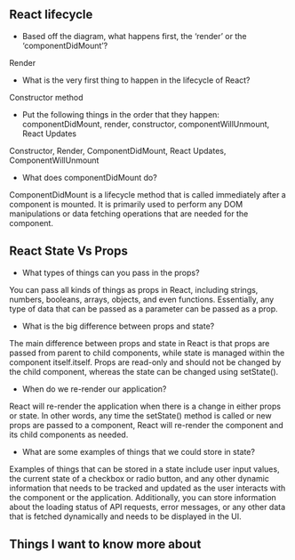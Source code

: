 ## React lifecycle

- Based off the diagram, what happens first, the ‘render’ or the ‘componentDidMount’?

Render

- What is the very first thing to happen in the lifecycle of React?

Constructor method

- Put the following things in the order that they happen: componentDidMount, render, constructor, componentWillUnmount, React Updates

Constructor, Render, ComponentDidMount, React Updates, ComponentWillUnmount

- What does componentDidMount do?

ComponentDidMount is a lifecycle method that is called immediately after a component is mounted. It is primarily used to perform any DOM manipulations or data fetching operations that are needed for the component.

## React State Vs Props

- What types of things can you pass in the props?

You can pass all kinds of things as props in React, including strings, numbers, booleans, arrays, objects, and even functions. Essentially, any type of data that can be passed as a parameter can be passed as a prop.

- What is the big difference between props and state?

The main difference between props and state in React is that props are passed from parent to child components, while state is managed within the component itself.itself. Props are read-only and should not be changed by the child component, whereas the state can be changed using setState().

- When do we re-render our application?

React will re-render the application when there is a change in either props or state. In other words, any time the setState() method is called or new props are passed to a component, React will re-render the component and its child components as needed.

- What are some examples of things that we could store in state?

Examples of things that can be stored in a state include user input values, the current state of a checkbox or radio button, and any other dynamic information that needs to be tracked and updated as the user interacts with the component or the application. Additionally, you can store information about the loading status of API requests, error messages, or any other data that is fetched dynamically and needs to be displayed in the UI.

## Things I want to know more about
